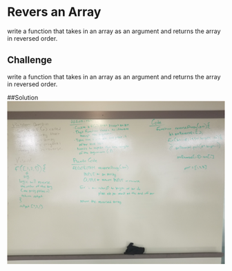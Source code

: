 # Revers an Array
write a function that takes in an array as an argument and returns the array in reversed order.

## Challenge
write a function that takes in an array as an argument and returns the array in reversed order.

##Solution
<img src="assets/array-reverse.jpg">

